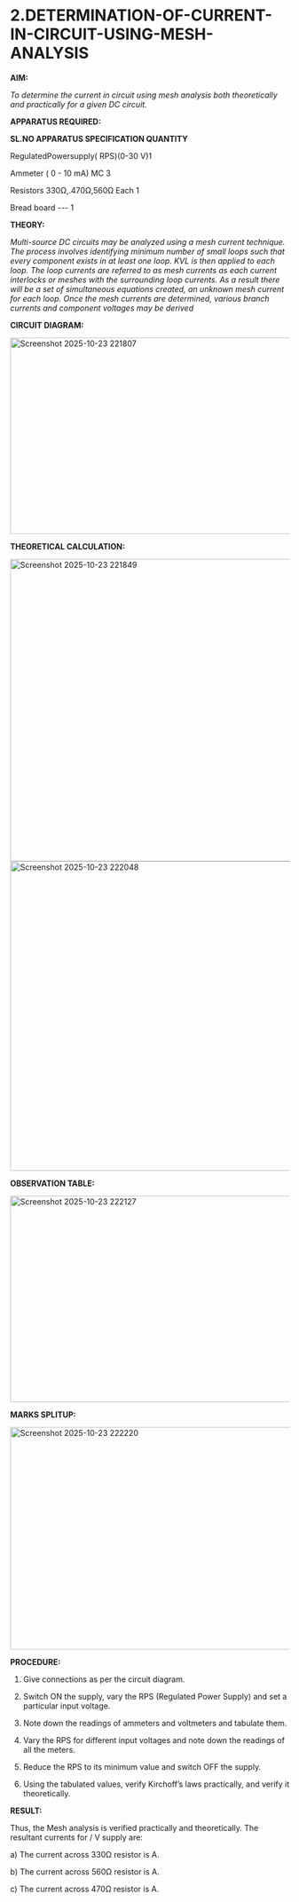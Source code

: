 # 2.DETERMINATION-OF-CURRENT-IN-CIRCUIT-USING-MESH-ANALYSIS

**AIM:**

*To determine the current in circuit using mesh analysis both theoretically and practically for a given DC circuit.*

**APPARATUS REQUIRED:**

**SL.NO	APPARATUS	SPECIFICATION	QUANTITY**

  RegulatedPowersupply( RPS)(0-30 V)1
	
  Ammeter	( 0 - 10 mA) MC	3
	
  Resistors	330Ω,.470Ω,560Ω	Each 1
	
  Bread board	---	1

**THEORY:**

*Multi-source DC circuits may be analyzed using a mesh current technique. The process involves identifying minimum number of small loops such that every component exists in at least one loop. KVL is then applied to each loop. The loop currents are referred to as mesh currents as each current interlocks or meshes with the surrounding loop currents. As a result there will be a set of simultaneous equations created, an unknown mesh current for each loop. Once the mesh currents are determined, various branch currents and component voltages may be derived*

**CIRCUIT DIAGRAM:**

<img width="1100" height="354" alt="Screenshot 2025-10-23 221807" src="https://github.com/user-attachments/assets/d1e978f2-8bf5-444b-8eac-889a3508265a" />

**THEORETICAL CALCULATION:**


<img width="693" height="545" alt="Screenshot 2025-10-23 221849" src="https://github.com/user-attachments/assets/265c581c-d518-4a7d-a480-43fd55833f40" />
<img width="571" height="558" alt="Screenshot 2025-10-23 222048" src="https://github.com/user-attachments/assets/9a9141b6-eca2-4743-9e95-68dbf327550e" />

**OBSERVATION TABLE:**

<img width="963" height="372" alt="Screenshot 2025-10-23 222127" src="https://github.com/user-attachments/assets/0e598223-c83d-4c1c-a7e4-73798aac023d" />

**MARKS SPLITUP:**

<img width="1006" height="401" alt="Screenshot 2025-10-23 222220" src="https://github.com/user-attachments/assets/bb24536c-ef38-4808-af96-76f7044c84cf" />



**PROCEDURE:** 

1.	Give connections as per the circuit diagram.

2.	Switch ON the supply, vary the RPS (Regulated Power Supply) and set a particular input voltage.

3.	Note down the readings of ammeters and voltmeters and tabulate them.

4.	Vary the RPS for different input voltages and note down the readings of all the meters.

5.	Reduce the RPS to its minimum value and switch OFF the supply.

6.	Using the tabulated values, verify Kirchoff’s laws practically, and verify it theoretically.

   **RESULT:**

Thus, the Mesh analysis is verified practically and theoretically. The resultant currents for 	/	V supply are:

a)	The current across 330Ω resistor is	A.

b)	The current across 560Ω resistor is	A.

c)	The current across 470Ω resistor is	A.

